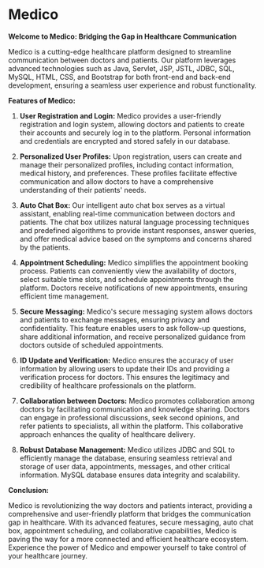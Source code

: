# Medico
**Welcome to Medico: Bridging the Gap in Healthcare Communication**

Medico is a cutting-edge healthcare platform designed to streamline communication between doctors and patients. Our platform leverages advanced technologies such as Java, Servlet, JSP, JSTL, JDBC, SQL, MySQL, HTML, CSS, and Bootstrap for both front-end and back-end development, ensuring a seamless user experience and robust functionality.

**Features of Medico:**
1. **User Registration and Login:** Medico provides a user-friendly registration and login system, allowing doctors and patients to create their accounts and securely log in to the platform. Personal information and credentials are encrypted and stored safely in our database.

2. **Personalized User Profiles:** Upon registration, users can create and manage their personalized profiles, including contact information, medical history, and preferences. These profiles facilitate effective communication and allow doctors to have a comprehensive understanding of their patients' needs.

3. **Auto Chat Box:** Our intelligent auto chat box serves as a virtual assistant, enabling real-time communication between doctors and patients. The chat box utilizes natural language processing techniques and predefined algorithms to provide instant responses, answer queries, and offer medical advice based on the symptoms and concerns shared by the patients.

4. **Appointment Scheduling:** Medico simplifies the appointment booking process. Patients can conveniently view the availability of doctors, select suitable time slots, and schedule appointments through the platform. Doctors receive notifications of new appointments, ensuring efficient time management.

5. **Secure Messaging:** Medico's secure messaging system allows doctors and patients to exchange messages, ensuring privacy and confidentiality. This feature enables users to ask follow-up questions, share additional information, and receive personalized guidance from doctors outside of scheduled appointments.

6. **ID Update and Verification:** Medico ensures the accuracy of user information by allowing users to update their IDs and providing a verification process for doctors. This ensures the legitimacy and credibility of healthcare professionals on the platform.

7. **Collaboration between Doctors:** Medico promotes collaboration among doctors by facilitating communication and knowledge sharing. Doctors can engage in professional discussions, seek second opinions, and refer patients to specialists, all within the platform. This collaborative approach enhances the quality of healthcare delivery.

8. **Robust Database Management:** Medico utilizes JDBC and SQL to efficiently manage the database, ensuring seamless retrieval and storage of user data, appointments, messages, and other critical information. MySQL database ensures data integrity and scalability.

**Conclusion:**

Medico is revolutionizing the way doctors and patients interact, providing a comprehensive and user-friendly platform that bridges the communication gap in healthcare. With its advanced features, secure messaging, auto chat box, appointment scheduling, and collaborative capabilities, Medico is paving the way for a more connected and efficient healthcare ecosystem. Experience the power of Medico and empower yourself to take control of your healthcare journey.
